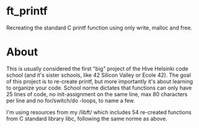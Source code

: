 # ft_printf
Recreating the standard C printf function using only write, malloc and free.

# About
This is usually considered the first "big" project of the Hive Helsinki code school
(and it's sister schools, like 42 Silicon Valley or Ecole 42). The goal of this
project is to re-create printf, but more importantly it's about learning to organize
your code. School norme dictates that functions can only have 25 lines of code,
no init-assignment on the same line, max 80 characters per line and no for/switch/do
-loops, to name a few.

I'm using resources from my /libft/ which includes 54 re-created functions from C
standard library libc, following the same norme as above.
